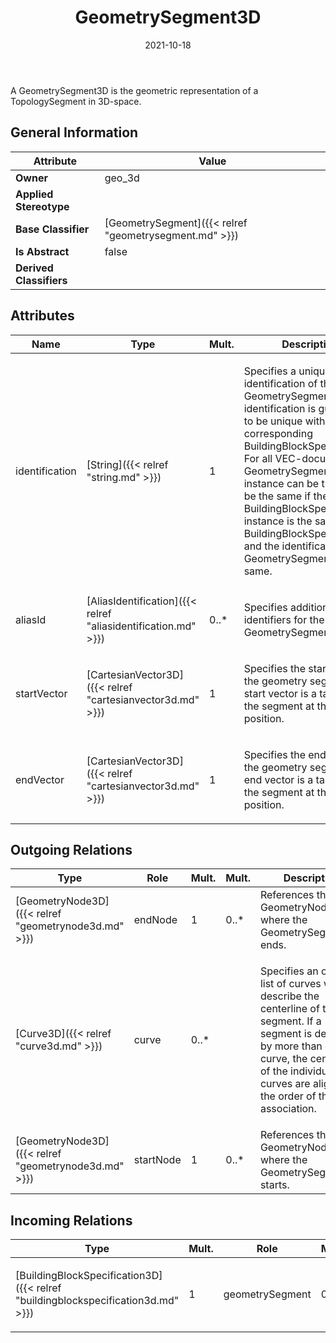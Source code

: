 ﻿---
title: GeometrySegment3D
toc: false
type: specs
date: "2021-10-18"
draft: false
specification: VEC
version: 1.2.1
documentType: "Recommendation"
elementType: Class
classes:
  - GeometrySegment3D
menu_name: vec-1.2.1
---
<p> A GeometrySegment3D is the geometric representation of a TopologySegment in 3D-space.      </p>

## General Information

| Attribute               | Value |
|-------------------------|-------|
| **Owner**               | geo_3d |
| **Applied Stereotype**  |   |
| **Base Classifier**     | [GeometrySegment]({{< relref "geometrysegment.md" >}})<br/>  |
| **Is Abstract**         | false |
| **Derived Classifiers** |   |

## Attributes
|  Name  |  Type  |  Mult.  |  Description  |  Owning Classifier  |
|--------|--------|---------|---------------|--------------|
|identification | [String]({{< relref "string.md" >}}) | 1 | <p> Specifies a unique identification of the GeometrySegment. The identification is guaranteed to be unique within the corresponding BuildingBlockSpecification. For all VEC-documents a GeometrySegment-instance can be trusted to be the same if the BuildingBlockSpecification-instance is the same (see BuildingBlockSpecification) and the identification of the GeometrySegment is the same.      </p> | [GeometrySegment]({{< relref "geometrysegment.md" >}}) |
|aliasId | [AliasIdentification]({{< relref "aliasidentification.md" >}}) | 0..* | <p> Specifies additional identifiers for the GeometrySegment.      </p> | [GeometrySegment]({{< relref "geometrysegment.md" >}}) |
|startVector | [CartesianVector3D]({{< relref "cartesianvector3d.md" >}}) | 1 | <p>Specifies the start vector of the geometry segment. The start vector is a tangent to the segment at the start position. </p> | [GeometrySegment3D]({{< relref "geometrysegment3d.md" >}}) |
|endVector | [CartesianVector3D]({{< relref "cartesianvector3d.md" >}}) | 1 | <p>Specifies the end vector of the geometry segment. The end vector is a tangent to the segment at the end position. </p> | [GeometrySegment3D]({{< relref "geometrysegment3d.md" >}}) |

## Outgoing Relations
|    Type  |   Role   |   Mult.   |   Mult.   |   Description   |
|----------|----------|-----------|-----------|-----------------|
| [GeometryNode3D]({{< relref "geometrynode3d.md" >}}) | endNode | 1 | 0..* | References the GeometryNode3D where the GeometrySegment3D ends. |
| [Curve3D]({{< relref "curve3d.md" >}}) | curve | 0..* |  | <p> Specifies an ordered list of curves which describe the centerline of the segment. If a segment is described by more than one curve, the centrelines of the individual curves are aligned in the order of this association.      </p> |
| [GeometryNode3D]({{< relref "geometrynode3d.md" >}}) | startNode | 1 | 0..* | References the GeometryNode3D where the GeometrySegment3D starts. |
##  Incoming Relations
|    Type  |   Mult.  |   Role    |   Mult.   |   Description  |
|----------|----------|-----------|-----------|----------------|
| [BuildingBlockSpecification3D]({{< relref "buildingblockspecification3d.md" >}}) | 1 | geometrySegment | 0..* | <p> Specifies the GeometrySegment3Ds defined by the BuildingBlockSpecification3D.      </p> |
